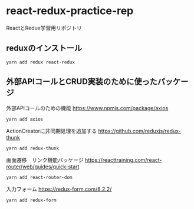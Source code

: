 # react-redux-practice-rep
ReactとRedux学習用リポジトリ

## reduxのインストール
```
yarn add redux react-redux
```

## 外部APIコールとCRUD実装のために使ったパッケージ
外部APIコールのための機能
https://www.npmjs.com/package/axios
```
yarn add axios
```

ActionCreatorに非同期処理を追加する
https://github.com/reduxjs/redux-thunk
```
yarn add redux-thunk
```

画面遷移　リンク機能パッケージ
https://reacttraining.com/react-router/web/guides/quick-start
```
yarn add react-router-dom
```

入力フォーム
https://redux-form.com/8.2.2/
```
yarn add redux-form
```
